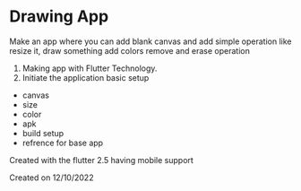 # Drawing App

Make an app where you can add blank canvas and add simple operation like resize it, 
draw something add colors remove and erase operation 

1. Making app with Flutter Technology. 
2. Initiate the application basic setup

-   canvas
-   size
-   color
-   apk 
-   build setup 
-   refrence for base app 
 
 
 Created with the flutter 2.5 
 having mobile support
 
 Created on 12/10/2022
